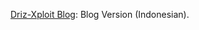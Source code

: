 [Driz-Xploit Blog](https://drizxploit.blogspot.com/2025/02/vuln-code-vs-secure-code-php-1.html): Blog Version (Indonesian).
